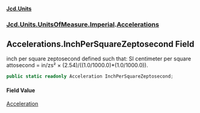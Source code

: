 #### [Jcd.Units](index 'index')
### [Jcd.Units.UnitsOfMeasure.Imperial](Jcd.Units.UnitsOfMeasure.Imperial 'Jcd.Units.UnitsOfMeasure.Imperial').[Accelerations](Accelerations 'Jcd.Units.UnitsOfMeasure.Imperial.Accelerations')

## Accelerations.InchPerSquareZeptosecond Field

inch per square zeptosecond defined such that: SI centimeter per square attosecond = in/zs² ×
(2.54)/((1.0/1000.0)*(1.0/1000.0)).

```csharp
public static readonly Acceleration InchPerSquareZeptosecond;
```

#### Field Value
[Acceleration](Acceleration 'Jcd.Units.UnitTypes.Acceleration')